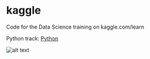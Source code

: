# kaggle
Code for the Data Science training on kaggle.com/learn

Python track: [Python](https://github.com/GSoster/kaggle/tree/master/Python)

![alt text](https://user-images.githubusercontent.com/6067175/43905250-0dc3e5d8-9bc7-11e8-88d9-02ca683b02d0.png "Kaggle tracks")
